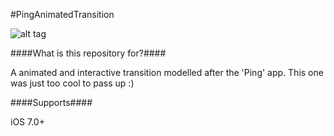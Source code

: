 #PingAnimatedTransition

![alt tag](https://cloud.githubusercontent.com/assets/5367914/5308340/9f614902-7be3-11e4-90d0-0f08e26ffab2.gif)

####What is this repository for?####

A animated and interactive transition modelled after the 'Ping' app. This one was just too cool to pass up :)

####Supports####

iOS 7.0+

